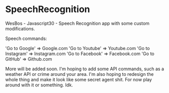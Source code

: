 # SpeechRecognition
WesBos - Javascript30 - Speech Recognition app with some custom modifications.

Speech commands: 

'Go to Google' => Google.com
'Go to Youtube' => Youtube.com
'Go to Instagram' => Instagram.com
'Go to Facebook' => Facebook.com
'Go to GitHub' => Github.com

More will be added soon. I'm hoping to add some API commands, such as a weather API or crime around your area. I'm also hoping to redesign the whole thing and make it look like some secret agent shit. For now play around with it or something. Idk.  

